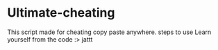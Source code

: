 # Ultimate-cheating
This script made for cheating
copy paste anywhere. 
steps to use
Learn yourself from the code
:> jattt
